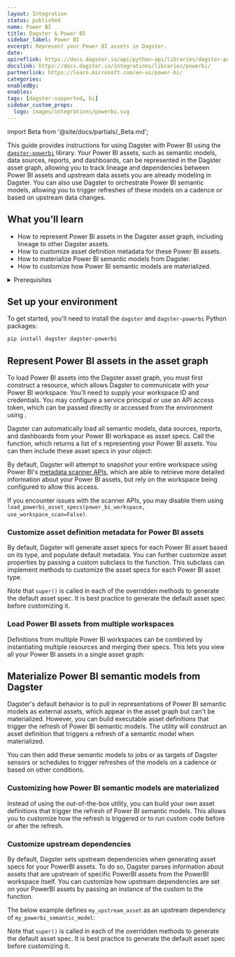 ```yaml
---
layout: Integration
status: published
name: Power BI
title: Dagster & Power BI
sidebar_label: Power BI
excerpt: Represent your Power BI assets in Dagster.
date:
apireflink: https://docs.dagster.io/api/python-api/libraries/dagster-powerbi
docslink: https://docs.dagster.io/integrations/libraries/powerbi/
partnerlink: https://learn.microsoft.com/en-us/power-bi/
categories:
enabledBy:
enables:
tags: [dagster-supported, bi]
sidebar_custom_props:
  logo: images/integrations/powerbi.svg
---
```


import Beta from '@site/docs/partials/\_Beta.md';

<Beta />

This guide provides instructions for using Dagster with Power BI using the [`dagster-powerbi`](/api/python-api/libraries/dagster-powerbi) library. Your Power BI assets, such as semantic models, data sources, reports, and dashboards, can be represented in the Dagster asset graph, allowing you to track lineage and dependencies between Power BI assets and upstream data assets you are already modeling in Dagster. You can also use Dagster to orchestrate Power BI semantic models, allowing you to trigger refreshes of these models on a cadence or based on upstream data changes.

## What you'll learn

- How to represent Power BI assets in the Dagster asset graph, including lineage to other Dagster assets.
- How to customize asset definition metadata for these Power BI assets.
- How to materialize Power BI semantic models from Dagster.
- How to customize how Power BI semantic models are materialized.

<details>
  <summary>Prerequisites</summary>

- The `dagster` and `dagster-powerbi` libraries installed in your environment
- Familiarity with asset definitions and the Dagster asset graph
- Familiarity with Dagster resources
- Familiarity with Power BI concepts, like semantic models, data sources, reports, and dashboards
- A Power BI workspace
- A service principal configured to access Power BI, or an API access token. For more information, see [Embed Power BI content with service principal and an application secret](https://learn.microsoft.com/en-us/power-bi/developer/embedded/embed-service-principal) in the Power BI documentation.

</details>

## Set up your environment

To get started, you'll need to install the `dagster` and `dagster-powerbi` Python packages:

```bash
pip install dagster dagster-powerbi
```

## Represent Power BI assets in the asset graph

To load Power BI assets into the Dagster asset graph, you must first construct a <PyObject section="libraries" module="dagster_powerbi" object="PowerBIWorkspace" /> resource, which allows Dagster to communicate with your Power BI workspace. You'll need to supply your workspace ID and credentials. You may configure a service principal or use an API access token, which can be passed directly or accessed from the environment using <PyObject section="resources" module="dagster" object="EnvVar" />.

Dagster can automatically load all semantic models, data sources, reports, and dashboards from your Power BI workspace as asset specs. Call the <PyObject section="libraries" module="dagster_powerbi" object="load_powerbi_asset_specs" /> function, which returns a list of <PyObject section="assets" module="dagster" object="AssetSpec" />s representing your Power BI assets. You can then include these asset specs in your <PyObject section="definitions" module="dagster" object="Definitions" /> object:

<CodeExample path="docs_snippets/docs_snippets/integrations/power-bi/representing-power-bi-assets.py" />

By default, Dagster will attempt to snapshot your entire workspace using Power BI's [metadata scanner APIs](https://learn.microsoft.com/en-us/fabric/governance/metadata-scanning-overview), which are able to retrieve more detailed information about your Power BI assets, but rely on the workspace being configured to allow this access.

If you encounter issues with the scanner APIs, you may disable them using `load_powerbi_asset_specs(power_bi_workspace, use_workspace_scan=False)`.

### Customize asset definition metadata for Power BI assets

By default, Dagster will generate asset specs for each Power BI asset based on its type, and populate default metadata. You can further customize asset properties by passing a custom <PyObject section="libraries" module="dagster_powerbi" object="DagsterPowerBITranslator" /> subclass to the <PyObject section="libraries" module="dagster_powerbi" object="load_powerbi_asset_specs" /> function. This subclass can implement methods to customize the asset specs for each Power BI asset type.

<CodeExample path="docs_snippets/docs_snippets/integrations/power-bi/customize-power-bi-asset-defs.py" />

Note that `super()` is called in each of the overridden methods to generate the default asset spec. It is best practice to generate the default asset spec before customizing it.

### Load Power BI assets from multiple workspaces

Definitions from multiple Power BI workspaces can be combined by instantiating multiple <PyObject section="libraries" module="dagster_powerbi" object="PowerBIWorkspace" /> resources and merging their specs. This lets you view all your Power BI assets in a single asset graph:

<CodeExample path="docs_snippets/docs_snippets/integrations/power-bi/multiple-power-bi-workspaces.py" />

## Materialize Power BI semantic models from Dagster

Dagster's default behavior is to pull in representations of Power BI semantic models as external assets, which appear in the asset graph but can't be materialized. However, you can build executable asset definitions that trigger the refresh of Power BI semantic models. The <PyObject section="libraries" module="dagster_powerbi" object="build_semantic_model_refresh_asset_definition" /> utility will construct an asset definition that triggers a refresh of a semantic model when materialized.

<CodeExample path="docs_snippets/docs_snippets/integrations/power-bi/materialize-semantic-models.py" />

You can then add these semantic models to jobs or as targets of Dagster sensors or schedules to trigger refreshes of the models on a cadence or based on other conditions.

### Customizing how Power BI semantic models are materialized

Instead of using the out-of-the-box <PyObject section="libraries" module="dagster_powerbi" object="build_semantic_model_refresh_asset_definition" /> utility, you can build your own asset definitions that trigger the refresh of Power BI semantic models. This allows you to customize how the refresh is triggered or to run custom code before or after the refresh.

<CodeExample path="docs_snippets/docs_snippets/integrations/power-bi/materialize-semantic-models-advanced.py" />

### Customize upstream dependencies

By default, Dagster sets upstream dependencies when generating asset specs for your PowerBI assets. To do so, Dagster parses information about assets that are upstream of specific PowerBI assets from the PowerBI workspace itself. You can customize how upstream dependencies are set on your PowerBI assets by passing an instance of the custom <PyObject section="libraries" module="dagster_powerbi" object="DagsterPowerBITranslator" /> to the <PyObject section="libraries" module="dagster_powerbi" object="load_powerbi_asset_specs" /> function.

The below example defines `my_upstream_asset` as an upstream dependency of `my_powerbi_semantic_model`:

<CodeExample
    startAfter="start_upstream_asset"
    endBefore="end_upstream_asset"
    path="docs_snippets/docs_snippets/integrations/power-bi/customize_upstream_dependencies.py"
/>

Note that `super()` is called in each of the overridden methods to generate the default asset spec. It is best practice to generate the default asset spec before customizing it.
